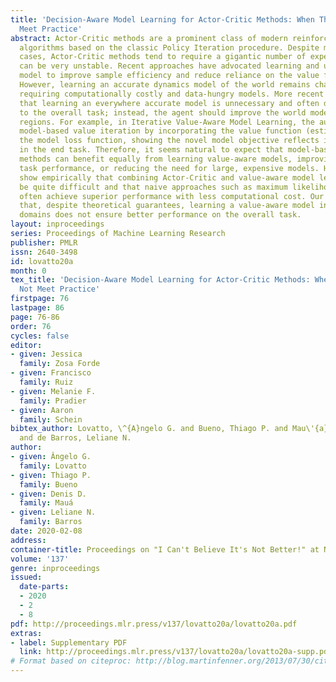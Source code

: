 ```yaml
---
title: 'Decision-Aware Model Learning for Actor-Critic Methods: When Theory Does Not
  Meet Practice'
abstract: Actor-Critic methods are a prominent class of modern reinforcement learning
  algorithms based on the classic Policy Iteration procedure. Despite many successful
  cases, Actor-Critic methods tend to require a gigantic number of experiences and
  can be very unstable. Recent approaches have advocated learning and using a world
  model to improve sample efficiency and reduce reliance on the value function estimate.
  However, learning an accurate dynamics model of the world remains challenging, often
  requiring computationally costly and data-hungry models. More recent work has shown
  that learning an everywhere accurate model is unnecessary and often detrimental
  to the overall task; instead, the agent should improve the world model on task-critical
  regions. For example, in Iterative Value-Aware Model Learning, the authors extend
  model-based value iteration by incorporating the value function (estimate) into
  the model loss function, showing the novel model objective reflects improved performance
  in the end task. Therefore, it seems natural to expect that model-based Actor-Critic
  methods can benefit equally from learning value-aware models, improving overall
  task performance, or reducing the need for large, expensive models. However, we
  show empirically that combining Actor-Critic and value-aware model learning can
  be quite difficult and that naive approaches such as maximum likelihood estimation
  often achieve superior performance with less computational cost. Our results suggest
  that, despite theoretical guarantees, learning a value-aware model in continuous
  domains does not ensure better performance on the overall task.
layout: inproceedings
series: Proceedings of Machine Learning Research
publisher: PMLR
issn: 2640-3498
id: lovatto20a
month: 0
tex_title: 'Decision-Aware Model Learning for Actor-Critic Methods: When Theory Does
  Not Meet Practice'
firstpage: 76
lastpage: 86
page: 76-86
order: 76
cycles: false
editor:
- given: Jessica 
  family: Zosa Forde
- given: Francisco
  family: Ruiz
- given: Melanie F. 
  family: Pradier
- given: Aaron 
  family: Schein
bibtex_author: Lovatto, \^{A}ngelo G. and Bueno, Thiago P. and Mau\'{a}, Denis D.
  and de Barros, Leliane N.
author:
- given: Ângelo G.
  family: Lovatto
- given: Thiago P.
  family: Bueno
- given: Denis D.
  family: Mauá
- given: Leliane N.
  family: Barros
date: 2020-02-08
address: 
container-title: Proceedings on "I Can't Believe It's Not Better!" at NeurIPS Workshops
volume: '137'
genre: inproceedings
issued:
  date-parts:
  - 2020
  - 2
  - 8
pdf: http://proceedings.mlr.press/v137/lovatto20a/lovatto20a.pdf
extras:
- label: Supplementary PDF
  link: http://proceedings.mlr.press/v137/lovatto20a/lovatto20a-supp.pdf
# Format based on citeproc: http://blog.martinfenner.org/2013/07/30/citeproc-yaml-for-bibliographies/
---
```

